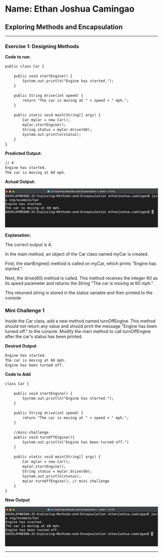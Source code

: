 # Name: Ethan Joshua Camingao
## Exploring Methods and Encapsulation

---

### Exercise 1: Designing Methods

**Code to run:**
```
public class Car {

    public void startEngine() {
        System.out.println("Engine has started.");
    }

    public String drive(int speed) {
        return "The car is moving at " + speed + " mph.";
    }

    public static void main(String[] args) {
        Car myCar = new Car();
        myCar.startEngine();
        String status = myCar.drive(60);
        System.out.println(status);
    }
}
```
**Predicted Output:**
```
// A
Engine has started.
The car is moving at 60 mph.
```

**Actual Output:**

<img src="https://github.com/ethan-josh/JC-Exploring-Methods-and-Encapsulation/blob/main/images/Ex1.png"/>

**Explanation:**

The correct output is A. 

In the main method, an object of the Car class named myCar is created. 

First, the startEngine() method is called on myCar, which prints "Engine has started.". 

Next, the drive(60) method is called. This method receives the integer 60 as its speed parameter and returns the String "The car is moving at 60 mph.". 

This returned string is stored in the status variable and then printed to the console.

### Mini Challenge 1

Inside the Car class, add a new method named turnOffEngine. This method should not return any value and should print the message "Engine has been turned off." to the console. Modify the main method to call turnOffEngine after the car's status has been printed.

**Desired Output**
```
Engine has started.
The car is moving at 60 mph.
Engine has been turned off.
```

**Code to Add**
```
class Car {

    public void startEngine() {
        System.out.println("Engine has started.");
    }

    public String drive(int speed) {
        return "The car is moving at " + speed + " mph.";
    }

    //mini-challenge
    public void turnOffEngine(){
        System.out.println("Engine has been turned off.")
    }

    public static void main(String[] args) {
        Car myCar = new Car();
        myCar.startEngine();
        String status = myCar.drive(60);
        System.out.println(status);
        myCar.turnOffEngine(); // mini challenge
    }
}
```

**New Output**

<img src="https://github.com/ethan-josh/JC-Exploring-Methods-and-Encapsulation/blob/main/images/Ex1-Challenge.png"/>

---

